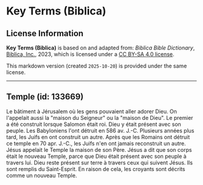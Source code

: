 # Key Terms (Biblica)

## License Information

**Key Terms (Biblica)** is based on and adapted from: _Biblica Bible Dictionary_, [Biblica, Inc.](https://www.biblica.com/), 2023, which is licensed under a [CC BY-SA 4.0 license](https://creativecommons.org/licenses/by-sa/4.0/legalcode.en).

This markdown version (created `2025-10-20`) is provided under the same license.



--------------------------------

## Temple (id: 133669)

Le bâtiment à Jérusalem où les gens pouvaient aller adorer Dieu. On l'appelait aussi la "maison du Seigneur" ou la "maison de Dieu". Le premier a été construit lorsque Salomon était roi. Dieu y était présent avec son peuple. Les Babyloniens l'ont détruit en 586 av. J.\-C. Plusieurs années plus tard, les Juifs en ont construit un autre. Après que les Romains ont détruit ce temple en 70 apr. J.\-C., les Juifs n'en ont jamais reconstruit un autre. Jésus appelait le Temple la maison de son Père. Jésus a dit que son corps était le nouveau Temple, parce que Dieu était présent avec son peuple à travers lui. Dieu reste présent sur terre à travers ceux qui suivent Jésus. Ils sont remplis du Saint\-Esprit. En raison de cela, les croyants sont décrits comme un nouveau Temple.


